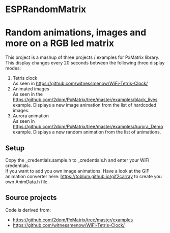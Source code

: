 # ESPRandomMatrix
Random animations, images and more on a RGB led matrix
======

This project is a mashup of three projects / examples for PxMatrix library. This display changes every 20 seconds between the following three display modes:

1. Tetris clock  
   As seen in https://github.com/witnessmenow/WiFi-Tetris-Clock/
2. Animated images  
   As seen in the https://github.com/2dom/PxMatrix/tree/master/examples/black_lives example. Displays a new image animation from the list of hardcoded images.
3. Aurora animation  
   As seen in https://github.com/2dom/PxMatrix/tree/master/examples/Aurora_Demo example. Displays a new random animation from the list of animations.

## Setup
Copy the _credentials.sample.h to _credentials.h and enter your WiFi credentials.  
If you want to add you own image animations. Have a look at the GIF animation converter here: https://toblum.github.io/gif2carray to create you own AnimData.h file.

## Source projects
Code is derived from: 
- https://github.com/2dom/PxMatrix/tree/master/examples
- https://github.com/witnessmenow/WiFi-Tetris-Clock/
